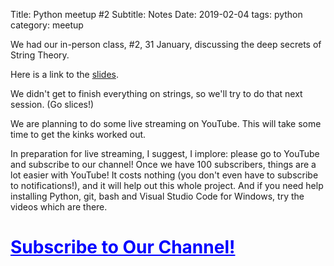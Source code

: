 Title: Python meetup #2
Subtitle: Notes
Date: 2019-02-04
tags: python
category: meetup

We had our in-person class, #2, 31 January, discussing the deep secrets of String Theory. 

Here is a link to the <a href="../pdfs/python2_slides.pdf">slides</a>.

We didn't get to finish everything on strings, so we'll try to do that next session. (Go slices!)

We are planning to do some live streaming on YouTube. This will take some time to get the kinks worked out. 

In preparation for live streaming, I suggest, I implore: please go to YouTube and subscribe to our channel! Once we have 100 subscribers, things are a lot easier with YouTube! It costs nothing (you don't even have to subscribe to notifications!), and it will help out this whole project. And if you need help installing Python, git, bash and Visual Studio Code for Windows, try the videos which are there.

 <h1><a style="color: blue;text-decoration: underline;" href="https://www.youtube.com/channel/UC0kQpRMjLdxE5IMrrHL37nA">Subscribe to Our Channel! </h1>

